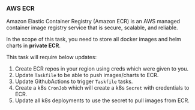 ### AWS ECR

Amazon Elastic Container Registry (Amazon ECR) is an AWS managed container image registry service that is secure,
scalable, and reliable.

In the scope of this task, you need to store all docker images and helm charts in **private ECR**.

This task will require below updates:
1. Create ECR repos in your region using creds which were given to you.
2. Update `Taskfile` to be able to push images/charts to ECR.
3. Update GithubActions to trigger `Taskfile` tasks.
4. Create a k8s `CronJob` which will create a k8s `Secret` with credentials to ECR.
5. Update all k8s deployments to use the secret to pull images from ECR.